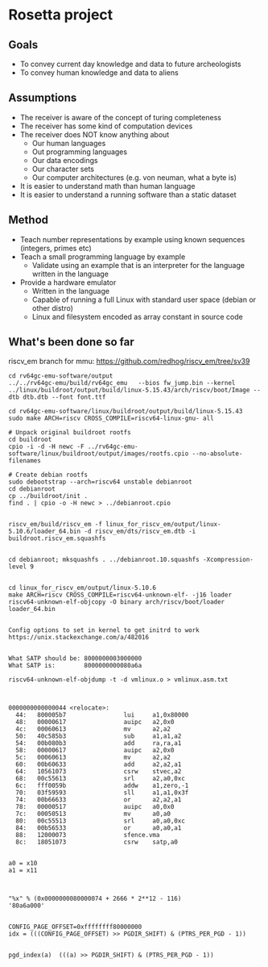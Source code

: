 # Rosetta project

## Goals

* To convey current day knowledge and data to future archeologists
* To convey human knowledge and data to aliens

## Assumptions

* The receiver is aware of the concept of turing completeness
* The receiver has some kind of computation devices
* The receiver does NOT know anything about
  * Our human languages
  * Out programming languages
  * Our data encodings
  * Our character sets
  * Our computer architectures (e.g. von neuman, what a byte is)
* It is easier to understand math than human language
* It is easier to understand a running software than a static dataset

## Method

* Teach number representations by example using known sequences (integers, primes etc)
* Teach a small programming language by example
  * Validate using an example that is an interpreter for the language written in the language
* Provide a hardware emulator
  * Written in the language
  * Capable of running a full Linux with standard user space (debian or other distro)
  * Linux and filesystem encoded as array constant in source code


## What's been done so far

riscv_em branch for mmu: https://github.com/redhog/riscv_em/tree/sv39

```
cd rv64gc-emu-software/output
../../rv64gc-emu/build/rv64gc_emu   --bios fw_jump.bin --kernel ../linux/buildroot/output/build/linux-5.15.43/arch/riscv/boot/Image --dtb dtb.dtb --font font.ttf

cd rv64gc-emu-software/linux/buildroot/output/build/linux-5.15.43
sudo make ARCH=riscv CROSS_COMPILE=riscv64-linux-gnu- all

# Unpack original buildroot rootfs
cd buildroot
cpio -i -d -H newc -F ../rv64gc-emu-software/linux/buildroot/output/images/rootfs.cpio --no-absolute-filenames

# Create debian rootfs
sudo debootstrap --arch=riscv64 unstable debianroot
cd debianroot
cp ../buildroot/init .
find . | cpio -o -H newc > ../debianroot.cpio


riscv_em/build/riscv_em -f linux_for_riscv_em/output/linux-5.10.6/loader_64.bin -d riscv_em/dts/riscv_em.dtb -i buildroot.riscv_em.squashfs 


cd debianroot; mksquashfs . ../debianroot.10.squashfs -Xcompression-level 9


cd linux_for_riscv_em/output/linux-5.10.6
make ARCH=riscv CROSS_COMPILE=riscv64-unknown-elf- -j16 loader
riscv64-unknown-elf-objcopy -O binary arch/riscv/boot/loader loader_64.bin


Config options to set in kernel to get initrd to work
https://unix.stackexchange.com/a/482016


What SATP should be: 8000000003000000
What SATP is:        8000000000080a6a

riscv64-unknown-elf-objdump -t -d vmlinux.o > vmlinux.asm.txt



0000000000000044 <relocate>:
  44:   800005b7                lui     a1,0x80000
  48:   00000617                auipc   a2,0x0
  4c:   00060613                mv      a2,a2
  50:   40c585b3                sub     a1,a1,a2
  54:   00b080b3                add     ra,ra,a1
  58:   00000617                auipc   a2,0x0
  5c:   00060613                mv      a2,a2
  60:   00b60633                add     a2,a2,a1
  64:   10561073                csrw    stvec,a2
  68:   00c55613                srl     a2,a0,0xc
  6c:   fff0059b                addw    a1,zero,-1
  70:   03f59593                sll     a1,a1,0x3f
  74:   00b66633                or      a2,a2,a1
  78:   00000517                auipc   a0,0x0
  7c:   00050513                mv      a0,a0
  80:   00c55513                srl     a0,a0,0xc
  84:   00b56533                or      a0,a0,a1
  88:   12000073                sfence.vma
  8c:   18051073                csrw    satp,a0


a0 = x10
a1 = x11



"%x" % (0x0000000080000074 + 2666 * 2**12 - 116)
'80a6a000'


CONFIG_PAGE_OFFSET=0xffffffff80000000
idx = (((CONFIG_PAGE_OFFSET) >> PGDIR_SHIFT) & (PTRS_PER_PGD - 1))


pgd_index(a)  (((a) >> PGDIR_SHIFT) & (PTRS_PER_PGD - 1))
```
